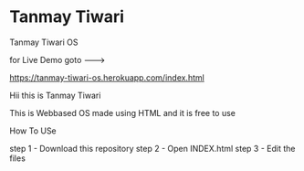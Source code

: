 # Tanmay Tiwari
Tanmay Tiwari OS

for Live Demo
goto --->

https://tanmay-tiwari-os.herokuapp.com/index.html


Hii this is Tanmay Tiwari

This is Webbased OS made using HTML 
and it is free to use 

How To USe

step 1 - Download this repository 
step 2 - Open INDEX.html
step 3 - Edit the files
